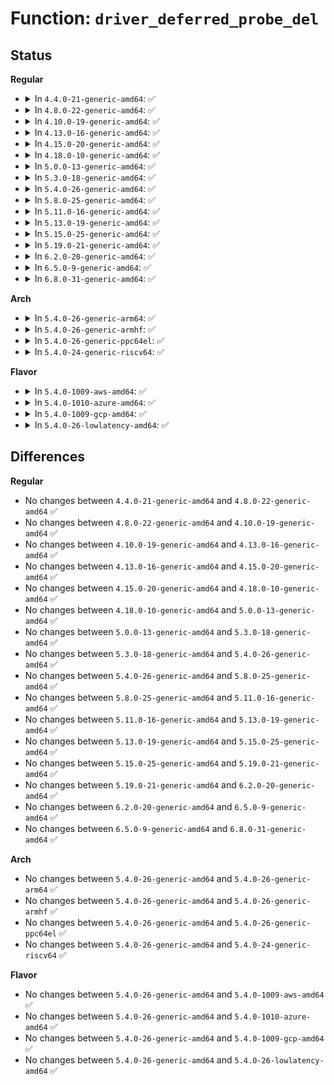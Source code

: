# Function: <code>driver_deferred_probe_del</code>

## Status
<b>Regular</b>
<ul>
<li>
<details>
<summary>In <code>4.4.0-21-generic-amd64</code>: ✅</summary>

```c
void driver_deferred_probe_del(struct device * dev)
```

```json
{
  "name": "driver_deferred_probe_del",
  "collision_type": "Unique Global",
  "inline_type": "No",
  "funcs": [
    {
      "addr": 18446744071584397168,
      "name": "driver_deferred_probe_del",
      "external": true,
      "loc": "drivers/base/dd.c:122",
      "file": "drivers/base/dd.c",
      "inline": "seen, unknown",
      "caller_inline": [],
      "caller_func": [
        "drivers/base/core.c:device_del",
        "drivers/base/dd.c:driver_bound"
      ]
    }
  ],
  "symbols": [
    {
      "addr": 18446744071584397168,
      "name": "driver_deferred_probe_del",
      "section": ".text",
      "bind": "STB_GLOBAL",
      "size": 142
    }
  ]
}
```
</details>
</li>
<li>
<details>
<summary>In <code>4.8.0-22-generic-amd64</code>: ✅</summary>

```c
void driver_deferred_probe_del(struct device * dev)
```

```json
{
  "name": "driver_deferred_probe_del",
  "collision_type": "Unique Global",
  "inline_type": "No",
  "funcs": [
    {
      "addr": 18446744071584732272,
      "name": "driver_deferred_probe_del",
      "external": true,
      "loc": "drivers/base/dd.c:129",
      "file": "drivers/base/dd.c",
      "inline": "seen, unknown",
      "caller_inline": [],
      "caller_func": [
        "drivers/base/core.c:device_del",
        "drivers/base/dd.c:driver_bound"
      ]
    }
  ],
  "symbols": [
    {
      "addr": 18446744071584732272,
      "name": "driver_deferred_probe_del",
      "section": ".text",
      "bind": "STB_GLOBAL",
      "size": 138
    }
  ]
}
```
</details>
</li>
<li>
<details>
<summary>In <code>4.10.0-19-generic-amd64</code>: ✅</summary>

```c
void driver_deferred_probe_del(struct device * dev)
```

```json
{
  "name": "driver_deferred_probe_del",
  "collision_type": "Unique Global",
  "inline_type": "No",
  "funcs": [
    {
      "addr": 18446744071584921568,
      "name": "driver_deferred_probe_del",
      "external": true,
      "loc": "drivers/base/dd.c:128",
      "file": "drivers/base/dd.c",
      "inline": "seen, unknown",
      "caller_inline": [],
      "caller_func": [
        "drivers/base/core.c:device_del",
        "drivers/base/dd.c:driver_bound"
      ]
    }
  ],
  "symbols": [
    {
      "addr": 18446744071584921568,
      "name": "driver_deferred_probe_del",
      "section": ".text",
      "bind": "STB_GLOBAL",
      "size": 138
    }
  ]
}
```
</details>
</li>
<li>
<details>
<summary>In <code>4.13.0-16-generic-amd64</code>: ✅</summary>

```c
void driver_deferred_probe_del(struct device * dev)
```

```json
{
  "name": "driver_deferred_probe_del",
  "collision_type": "Unique Global",
  "inline_type": "No",
  "funcs": [
    {
      "addr": 18446744071585006512,
      "name": "driver_deferred_probe_del",
      "external": true,
      "loc": "drivers/base/dd.c:129",
      "file": "drivers/base/dd.c",
      "inline": "seen, unknown",
      "caller_inline": [],
      "caller_func": [
        "drivers/base/core.c:device_del",
        "drivers/base/dd.c:driver_bound"
      ]
    }
  ],
  "symbols": [
    {
      "addr": 18446744071585006512,
      "name": "driver_deferred_probe_del",
      "section": ".text",
      "bind": "STB_GLOBAL",
      "size": 138
    }
  ]
}
```
</details>
</li>
<li>
<details>
<summary>In <code>4.15.0-20-generic-amd64</code>: ✅</summary>

```c
void driver_deferred_probe_del(struct device * dev)
```

```json
{
  "name": "driver_deferred_probe_del",
  "collision_type": "Unique Global",
  "inline_type": "No",
  "funcs": [
    {
      "addr": 18446744071585428592,
      "name": "driver_deferred_probe_del",
      "external": true,
      "loc": "drivers/base/dd.c:154",
      "file": "drivers/base/dd.c",
      "inline": "seen, unknown",
      "caller_inline": [],
      "caller_func": [
        "drivers/base/core.c:device_del",
        "drivers/base/dd.c:driver_bound"
      ]
    }
  ],
  "symbols": [
    {
      "addr": 18446744071585428592,
      "name": "driver_deferred_probe_del",
      "section": ".text",
      "bind": "STB_GLOBAL",
      "size": 138
    }
  ]
}
```
</details>
</li>
<li>
<details>
<summary>In <code>4.18.0-10-generic-amd64</code>: ✅</summary>

```c
void driver_deferred_probe_del(struct device * dev)
```

```json
{
  "name": "driver_deferred_probe_del",
  "collision_type": "Unique Global",
  "inline_type": "No",
  "funcs": [
    {
      "addr": 18446744071585671520,
      "name": "driver_deferred_probe_del",
      "external": true,
      "loc": "drivers/base/dd.c:151",
      "file": "drivers/base/dd.c",
      "inline": "seen, unknown",
      "caller_inline": [],
      "caller_func": [
        "drivers/base/core.c:device_del",
        "drivers/base/dd.c:driver_bound"
      ]
    }
  ],
  "symbols": [
    {
      "addr": 18446744071585671520,
      "name": "driver_deferred_probe_del",
      "section": ".text",
      "bind": "STB_GLOBAL",
      "size": 138
    }
  ]
}
```
</details>
</li>
<li>
<details>
<summary>In <code>5.0.0-13-generic-amd64</code>: ✅</summary>

```c
void driver_deferred_probe_del(struct device * dev)
```

```json
{
  "name": "driver_deferred_probe_del",
  "collision_type": "Unique Global",
  "inline_type": "No",
  "funcs": [
    {
      "addr": 18446744071585801632,
      "name": "driver_deferred_probe_del",
      "external": true,
      "loc": "drivers/base/dd.c:129",
      "file": "drivers/base/dd.c",
      "inline": "seen, unknown",
      "caller_inline": [],
      "caller_func": [
        "drivers/base/core.c:device_del",
        "drivers/base/dd.c:driver_bound"
      ]
    }
  ],
  "symbols": [
    {
      "addr": 18446744071585801632,
      "name": "driver_deferred_probe_del",
      "section": ".text",
      "bind": "STB_GLOBAL",
      "size": 138
    }
  ]
}
```
</details>
</li>
<li>
<details>
<summary>In <code>5.3.0-18-generic-amd64</code>: ✅</summary>

```c
void driver_deferred_probe_del(struct device * dev)
```

```json
{
  "name": "driver_deferred_probe_del",
  "collision_type": "Unique Global",
  "inline_type": "No",
  "funcs": [
    {
      "addr": 18446744071586034544,
      "name": "driver_deferred_probe_del",
      "external": true,
      "loc": "drivers/base/dd.c:133",
      "file": "drivers/base/dd.c",
      "inline": "seen, unknown",
      "caller_inline": [],
      "caller_func": [
        "drivers/base/core.c:device_del",
        "drivers/base/dd.c:driver_bound"
      ]
    }
  ],
  "symbols": [
    {
      "addr": 18446744071586034544,
      "name": "driver_deferred_probe_del",
      "section": ".text",
      "bind": "STB_GLOBAL",
      "size": 138
    }
  ]
}
```
</details>
</li>
<li>
<details>
<summary>In <code>5.4.0-26-generic-amd64</code>: ✅</summary>

```c
void driver_deferred_probe_del(struct device * dev)
```

```json
{
  "name": "driver_deferred_probe_del",
  "collision_type": "Unique Global",
  "inline_type": "No",
  "funcs": [
    {
      "addr": 18446744071586181952,
      "name": "driver_deferred_probe_del",
      "external": true,
      "loc": "drivers/base/dd.c:133",
      "file": "drivers/base/dd.c",
      "inline": "seen, unknown",
      "caller_inline": [],
      "caller_func": [
        "drivers/base/core.c:device_del",
        "drivers/base/dd.c:driver_bound"
      ]
    }
  ],
  "symbols": [
    {
      "addr": 18446744071586181952,
      "name": "driver_deferred_probe_del",
      "section": ".text",
      "bind": "STB_GLOBAL",
      "size": 138
    }
  ]
}
```
</details>
</li>
<li>
<details>
<summary>In <code>5.8.0-25-generic-amd64</code>: ✅</summary>

```c
void driver_deferred_probe_del(struct device * dev)
```

```json
{
  "name": "driver_deferred_probe_del",
  "collision_type": "Unique Global",
  "inline_type": "No",
  "funcs": [
    {
      "addr": 18446744071586943376,
      "name": "driver_deferred_probe_del",
      "external": true,
      "loc": "drivers/base/dd.c:133",
      "file": "drivers/base/dd.c",
      "inline": "seen, unknown",
      "caller_inline": [],
      "caller_func": [
        "drivers/base/core.c:device_del",
        "drivers/base/dd.c:driver_bound"
      ]
    }
  ],
  "symbols": [
    {
      "addr": 18446744071586943376,
      "name": "driver_deferred_probe_del",
      "section": ".text",
      "bind": "STB_GLOBAL",
      "size": 141
    }
  ]
}
```
</details>
</li>
<li>
<details>
<summary>In <code>5.11.0-16-generic-amd64</code>: ✅</summary>

```c
void driver_deferred_probe_del(struct device * dev)
```

```json
{
  "name": "driver_deferred_probe_del",
  "collision_type": "Unique Global",
  "inline_type": "No",
  "funcs": [
    {
      "addr": 18446744071587028768,
      "name": "driver_deferred_probe_del",
      "external": true,
      "loc": "drivers/base/dd.c:137",
      "file": "drivers/base/dd.c",
      "inline": "seen, unknown",
      "caller_inline": [],
      "caller_func": [
        "drivers/base/core.c:device_del",
        "drivers/base/dd.c:driver_bound"
      ]
    }
  ],
  "symbols": [
    {
      "addr": 18446744071587028768,
      "name": "driver_deferred_probe_del",
      "section": ".text",
      "bind": "STB_GLOBAL",
      "size": 172
    }
  ]
}
```
</details>
</li>
<li>
<details>
<summary>In <code>5.13.0-19-generic-amd64</code>: ✅</summary>

```c
void driver_deferred_probe_del(struct device * dev)
```

```json
{
  "name": "driver_deferred_probe_del",
  "collision_type": "Unique Global",
  "inline_type": "No",
  "funcs": [
    {
      "addr": 18446744071586912432,
      "name": "driver_deferred_probe_del",
      "external": true,
      "loc": "drivers/base/dd.c:144",
      "file": "drivers/base/dd.c",
      "inline": "seen, unknown",
      "caller_inline": [],
      "caller_func": [
        "drivers/base/core.c:device_del",
        "drivers/base/dd.c:driver_bound"
      ]
    }
  ],
  "symbols": [
    {
      "addr": 18446744071586912432,
      "name": "driver_deferred_probe_del",
      "section": ".text",
      "bind": "STB_GLOBAL",
      "size": 172
    }
  ]
}
```
</details>
</li>
<li>
<details>
<summary>In <code>5.15.0-25-generic-amd64</code>: ✅</summary>

```c
void driver_deferred_probe_del(struct device * dev)
```

```json
{
  "name": "driver_deferred_probe_del",
  "collision_type": "Unique Global",
  "inline_type": "No",
  "funcs": [
    {
      "addr": 18446744071587474272,
      "name": "driver_deferred_probe_del",
      "external": true,
      "loc": "drivers/base/dd.c:144",
      "file": "drivers/base/dd.c",
      "inline": "seen, unknown",
      "caller_inline": [],
      "caller_func": [
        "drivers/base/core.c:device_del",
        "drivers/base/dd.c:driver_bound"
      ]
    }
  ],
  "symbols": [
    {
      "addr": 18446744071587474272,
      "name": "driver_deferred_probe_del",
      "section": ".text",
      "bind": "STB_GLOBAL",
      "size": 169
    }
  ]
}
```
</details>
</li>
<li>
<details>
<summary>In <code>5.19.0-21-generic-amd64</code>: ✅</summary>

```c
void driver_deferred_probe_del(struct device * dev)
```

```json
{
  "name": "driver_deferred_probe_del",
  "collision_type": "Unique Global",
  "inline_type": "No",
  "funcs": [
    {
      "addr": 18446744071588794640,
      "name": "driver_deferred_probe_del",
      "external": true,
      "loc": "drivers/base/dd.c:145",
      "file": "drivers/base/dd.c",
      "inline": "seen, unknown",
      "caller_inline": [],
      "caller_func": [
        "drivers/base/core.c:device_del",
        "drivers/base/dd.c:driver_bound"
      ]
    }
  ],
  "symbols": [
    {
      "addr": 18446744071588794640,
      "name": "driver_deferred_probe_del",
      "section": ".text",
      "bind": "STB_GLOBAL",
      "size": 186
    }
  ]
}
```
</details>
</li>
<li>
<details>
<summary>In <code>6.2.0-20-generic-amd64</code>: ✅</summary>

```c
void driver_deferred_probe_del(struct device * dev)
```

```json
{
  "name": "driver_deferred_probe_del",
  "collision_type": "Unique Global",
  "inline_type": "No",
  "funcs": [
    {
      "addr": 18446744071590290624,
      "name": "driver_deferred_probe_del",
      "external": true,
      "loc": "drivers/base/dd.c:145",
      "file": "drivers/base/dd.c",
      "inline": "seen, unknown",
      "caller_inline": [],
      "caller_func": [
        "drivers/base/core.c:device_del",
        "drivers/base/dd.c:driver_bound"
      ]
    }
  ],
  "symbols": [
    {
      "addr": 18446744071590290624,
      "name": "driver_deferred_probe_del",
      "section": ".text",
      "bind": "STB_GLOBAL",
      "size": 186
    }
  ]
}
```
</details>
</li>
<li>
<details>
<summary>In <code>6.5.0-9-generic-amd64</code>: ✅</summary>

```c
void driver_deferred_probe_del(struct device * dev)
```

```json
{
  "name": "driver_deferred_probe_del",
  "collision_type": "Unique Global",
  "inline_type": "No",
  "funcs": [
    {
      "addr": 18446744071590611024,
      "name": "driver_deferred_probe_del",
      "external": true,
      "loc": "drivers/base/dd.c:145",
      "file": "drivers/base/dd.c",
      "inline": "seen, unknown",
      "caller_inline": [],
      "caller_func": [
        "drivers/base/core.c:device_del",
        "drivers/base/dd.c:driver_bound"
      ]
    }
  ],
  "symbols": [
    {
      "addr": 18446744071590611024,
      "name": "driver_deferred_probe_del",
      "section": ".text",
      "bind": "STB_GLOBAL",
      "size": 186
    }
  ]
}
```
</details>
</li>
<li>
<details>
<summary>In <code>6.8.0-31-generic-amd64</code>: ✅</summary>

```c
void driver_deferred_probe_del(struct device * dev)
```

```json
{
  "name": "driver_deferred_probe_del",
  "collision_type": "Unique Global",
  "inline_type": "No",
  "funcs": [
    {
      "addr": 18446744071590970128,
      "name": "driver_deferred_probe_del",
      "external": true,
      "loc": "drivers/base/dd.c:145",
      "file": "drivers/base/dd.c",
      "inline": "seen, unknown",
      "caller_inline": [],
      "caller_func": [
        "drivers/base/core.c:device_del",
        "drivers/base/dd.c:driver_bound"
      ]
    }
  ],
  "symbols": [
    {
      "addr": 18446744071590970128,
      "name": "driver_deferred_probe_del",
      "section": ".text",
      "bind": "STB_GLOBAL",
      "size": 186
    }
  ]
}
```
</details>
</li>
</ul>
<b>Arch</b>
<ul>
<li>
<details>
<summary>In <code>5.4.0-26-generic-arm64</code>: ✅</summary>

```c
void driver_deferred_probe_del(struct device * dev)
```

```json
{
  "name": "driver_deferred_probe_del",
  "collision_type": "Unique Global",
  "inline_type": "No",
  "funcs": [
    {
      "addr": 18446603336498979880,
      "name": "driver_deferred_probe_del",
      "external": true,
      "loc": "drivers/base/dd.c:133",
      "file": "drivers/base/dd.c",
      "inline": "seen, unknown",
      "caller_inline": [],
      "caller_func": [
        "drivers/base/core.c:device_del",
        "drivers/base/dd.c:driver_bound"
      ]
    }
  ],
  "symbols": [
    {
      "addr": 18446603336498979880,
      "name": "driver_deferred_probe_del",
      "section": ".text",
      "bind": "STB_GLOBAL",
      "size": 144
    }
  ]
}
```
</details>
</li>
<li>
<details>
<summary>In <code>5.4.0-26-generic-armhf</code>: ✅</summary>

```c
void driver_deferred_probe_del(struct device * dev)
```

```json
{
  "name": "driver_deferred_probe_del",
  "collision_type": "Unique Global",
  "inline_type": "No",
  "funcs": [
    {
      "addr": 3231548648,
      "name": "driver_deferred_probe_del",
      "external": true,
      "loc": "drivers/base/dd.c:133",
      "file": "drivers/base/dd.c",
      "inline": "seen, unknown",
      "caller_inline": [],
      "caller_func": [
        "drivers/base/core.c:device_del",
        "drivers/base/dd.c:driver_bound"
      ]
    }
  ],
  "symbols": [
    {
      "addr": 3231548648,
      "name": "driver_deferred_probe_del",
      "section": ".text",
      "bind": "STB_GLOBAL",
      "size": 144
    }
  ]
}
```
</details>
</li>
<li>
<details>
<summary>In <code>5.4.0-26-generic-ppc64el</code>: ✅</summary>

```c
void driver_deferred_probe_del(struct device * dev)
```

```json
{
  "name": "driver_deferred_probe_del",
  "collision_type": "Unique Global",
  "inline_type": "No",
  "funcs": [
    {
      "addr": 13835058055292130592,
      "name": "driver_deferred_probe_del",
      "external": true,
      "loc": "drivers/base/dd.c:133",
      "file": "drivers/base/dd.c",
      "inline": "seen, unknown",
      "caller_inline": [],
      "caller_func": [
        "drivers/base/core.c:device_del",
        "drivers/base/dd.c:driver_bound"
      ]
    }
  ],
  "symbols": [
    {
      "addr": 13835058055292130592,
      "name": "driver_deferred_probe_del",
      "section": ".text",
      "bind": "STB_GLOBAL",
      "size": 184
    }
  ]
}
```
</details>
</li>
<li>
<details>
<summary>In <code>5.4.0-24-generic-riscv64</code>: ✅</summary>

```c
void driver_deferred_probe_del(struct device * dev)
```

```json
{
  "name": "driver_deferred_probe_del",
  "collision_type": "Unique Global",
  "inline_type": "No",
  "funcs": [
    {
      "addr": 18446743936276357792,
      "name": "driver_deferred_probe_del",
      "external": true,
      "loc": "drivers/base/dd.c:133",
      "file": "drivers/base/dd.c",
      "inline": "seen, unknown",
      "caller_inline": [],
      "caller_func": [
        "drivers/base/core.c:device_del",
        "drivers/base/dd.c:driver_bound"
      ]
    }
  ],
  "symbols": [
    {
      "addr": 18446743936276357792,
      "name": "driver_deferred_probe_del",
      "section": ".text",
      "bind": "STB_GLOBAL",
      "size": 138
    }
  ]
}
```
</details>
</li>
</ul>
<b>Flavor</b>
<ul>
<li>
<details>
<summary>In <code>5.4.0-1009-aws-amd64</code>: ✅</summary>

```c
void driver_deferred_probe_del(struct device * dev)
```

```json
{
  "name": "driver_deferred_probe_del",
  "collision_type": "Unique Global",
  "inline_type": "No",
  "funcs": [
    {
      "addr": 18446744071585942320,
      "name": "driver_deferred_probe_del",
      "external": true,
      "loc": "drivers/base/dd.c:133",
      "file": "drivers/base/dd.c",
      "inline": "seen, unknown",
      "caller_inline": [],
      "caller_func": [
        "drivers/base/core.c:device_del",
        "drivers/base/dd.c:driver_bound"
      ]
    }
  ],
  "symbols": [
    {
      "addr": 18446744071585942320,
      "name": "driver_deferred_probe_del",
      "section": ".text",
      "bind": "STB_GLOBAL",
      "size": 138
    }
  ]
}
```
</details>
</li>
<li>
<details>
<summary>In <code>5.4.0-1010-azure-amd64</code>: ✅</summary>

```c
void driver_deferred_probe_del(struct device * dev)
```

```json
{
  "name": "driver_deferred_probe_del",
  "collision_type": "Unique Global",
  "inline_type": "No",
  "funcs": [
    {
      "addr": 18446744071585791408,
      "name": "driver_deferred_probe_del",
      "external": true,
      "loc": "drivers/base/dd.c:133",
      "file": "drivers/base/dd.c",
      "inline": "seen, unknown",
      "caller_inline": [],
      "caller_func": [
        "drivers/base/core.c:device_del",
        "drivers/base/dd.c:driver_bound"
      ]
    }
  ],
  "symbols": [
    {
      "addr": 18446744071585791408,
      "name": "driver_deferred_probe_del",
      "section": ".text",
      "bind": "STB_GLOBAL",
      "size": 138
    }
  ]
}
```
</details>
</li>
<li>
<details>
<summary>In <code>5.4.0-1009-gcp-amd64</code>: ✅</summary>

```c
void driver_deferred_probe_del(struct device * dev)
```

```json
{
  "name": "driver_deferred_probe_del",
  "collision_type": "Unique Global",
  "inline_type": "No",
  "funcs": [
    {
      "addr": 18446744071586131968,
      "name": "driver_deferred_probe_del",
      "external": true,
      "loc": "drivers/base/dd.c:133",
      "file": "drivers/base/dd.c",
      "inline": "seen, unknown",
      "caller_inline": [],
      "caller_func": [
        "drivers/base/core.c:device_del",
        "drivers/base/dd.c:driver_bound"
      ]
    }
  ],
  "symbols": [
    {
      "addr": 18446744071586131968,
      "name": "driver_deferred_probe_del",
      "section": ".text",
      "bind": "STB_GLOBAL",
      "size": 138
    }
  ]
}
```
</details>
</li>
<li>
<details>
<summary>In <code>5.4.0-26-lowlatency-amd64</code>: ✅</summary>

```c
void driver_deferred_probe_del(struct device * dev)
```

```json
{
  "name": "driver_deferred_probe_del",
  "collision_type": "Unique Global",
  "inline_type": "No",
  "funcs": [
    {
      "addr": 18446744071586240560,
      "name": "driver_deferred_probe_del",
      "external": true,
      "loc": "drivers/base/dd.c:133",
      "file": "drivers/base/dd.c",
      "inline": "seen, unknown",
      "caller_inline": [],
      "caller_func": [
        "drivers/base/core.c:device_del",
        "drivers/base/dd.c:driver_bound"
      ]
    }
  ],
  "symbols": [
    {
      "addr": 18446744071586240560,
      "name": "driver_deferred_probe_del",
      "section": ".text",
      "bind": "STB_GLOBAL",
      "size": 138
    }
  ]
}
```
</details>
</li>
</ul>

## Differences
<b>Regular</b>
<ul>
<li>
No changes between <code>4.4.0-21-generic-amd64</code> and <code>4.8.0-22-generic-amd64</code> ✅
</li>
<li>
No changes between <code>4.8.0-22-generic-amd64</code> and <code>4.10.0-19-generic-amd64</code> ✅
</li>
<li>
No changes between <code>4.10.0-19-generic-amd64</code> and <code>4.13.0-16-generic-amd64</code> ✅
</li>
<li>
No changes between <code>4.13.0-16-generic-amd64</code> and <code>4.15.0-20-generic-amd64</code> ✅
</li>
<li>
No changes between <code>4.15.0-20-generic-amd64</code> and <code>4.18.0-10-generic-amd64</code> ✅
</li>
<li>
No changes between <code>4.18.0-10-generic-amd64</code> and <code>5.0.0-13-generic-amd64</code> ✅
</li>
<li>
No changes between <code>5.0.0-13-generic-amd64</code> and <code>5.3.0-18-generic-amd64</code> ✅
</li>
<li>
No changes between <code>5.3.0-18-generic-amd64</code> and <code>5.4.0-26-generic-amd64</code> ✅
</li>
<li>
No changes between <code>5.4.0-26-generic-amd64</code> and <code>5.8.0-25-generic-amd64</code> ✅
</li>
<li>
No changes between <code>5.8.0-25-generic-amd64</code> and <code>5.11.0-16-generic-amd64</code> ✅
</li>
<li>
No changes between <code>5.11.0-16-generic-amd64</code> and <code>5.13.0-19-generic-amd64</code> ✅
</li>
<li>
No changes between <code>5.13.0-19-generic-amd64</code> and <code>5.15.0-25-generic-amd64</code> ✅
</li>
<li>
No changes between <code>5.15.0-25-generic-amd64</code> and <code>5.19.0-21-generic-amd64</code> ✅
</li>
<li>
No changes between <code>5.19.0-21-generic-amd64</code> and <code>6.2.0-20-generic-amd64</code> ✅
</li>
<li>
No changes between <code>6.2.0-20-generic-amd64</code> and <code>6.5.0-9-generic-amd64</code> ✅
</li>
<li>
No changes between <code>6.5.0-9-generic-amd64</code> and <code>6.8.0-31-generic-amd64</code> ✅
</li>
</ul>
<b>Arch</b>
<ul>
<li>
No changes between <code>5.4.0-26-generic-amd64</code> and <code>5.4.0-26-generic-arm64</code> ✅
</li>
<li>
No changes between <code>5.4.0-26-generic-amd64</code> and <code>5.4.0-26-generic-armhf</code> ✅
</li>
<li>
No changes between <code>5.4.0-26-generic-amd64</code> and <code>5.4.0-26-generic-ppc64el</code> ✅
</li>
<li>
No changes between <code>5.4.0-26-generic-amd64</code> and <code>5.4.0-24-generic-riscv64</code> ✅
</li>
</ul>
<b>Flavor</b>
<ul>
<li>
No changes between <code>5.4.0-26-generic-amd64</code> and <code>5.4.0-1009-aws-amd64</code> ✅
</li>
<li>
No changes between <code>5.4.0-26-generic-amd64</code> and <code>5.4.0-1010-azure-amd64</code> ✅
</li>
<li>
No changes between <code>5.4.0-26-generic-amd64</code> and <code>5.4.0-1009-gcp-amd64</code> ✅
</li>
<li>
No changes between <code>5.4.0-26-generic-amd64</code> and <code>5.4.0-26-lowlatency-amd64</code> ✅
</li>
</ul>
